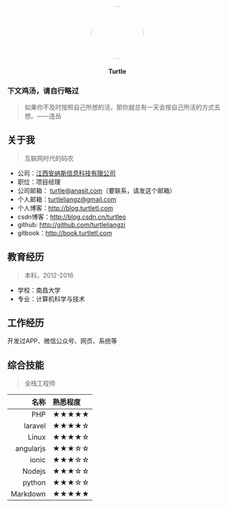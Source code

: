 <center><img src="https://avatars0.githubusercontent.com/turtleliangzi" style="width:120px;height:120px;border-radius:120px;"></center>

#### <center>Turtle</center>

### 下文鸡汤，请自行略过

> 如果你不及时按照自己所想的活，那你就总有一天会按自己所活的方式去想。——连岳

## 关于我

> 互联网时代的码农

- 公司：[江西安纳斯信息科技有限公司](www.anasit.com)
- 职位：项目经理
- 公司邮箱： turtle@anasit.com（要联系，请发这个邮箱）
- 个人邮箱：turtleliangz@gmail.com
- 个人博客：http://blog.turtletl.com
- csdn博客：http://blog.csdn.cn/turtleo
- github: http://github.com/turtleliangzi
- gitbook：http://book.turtletl.com

## 教育经历

> 本科，2012-2016

- 学校：南昌大学
- 专业：计算机科学与技术

## 工作经历

开发过APP、微信公众号、网页、系统等

## 综合技能

> 全栈工程师

| 名称 | 熟悉程度 |
|--:|:--|
| PHP | ★★★★★ |
| laravel | ★★★★☆ |
| Linux | ★★★★☆ |
| angularjs | ★★★☆☆ |
| ionic | ★★★☆☆ |
| Nodejs | ★★★☆☆ |
| python | ★★★☆☆ |
| Markdown | ★★★★★ |
